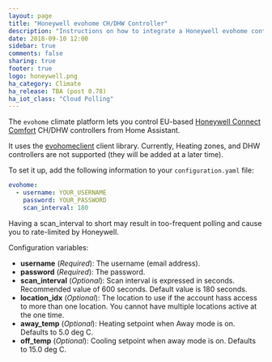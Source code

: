 ```yaml
---
layout: page
title: "Honeywell evohome CH/DHW Controller"
description: "Instructions on how to integrate a Honeywell evohome controllers within Home Assistant."
date: 2018-09-10 12:00
sidebar: true
comments: false
sharing: true
footer: true
logo: honeywell.png
ha_category: Climate
ha_release: TBA (post 0.78)
ha_iot_class: "Cloud Polling" 
---
```


The `evohome` climate platform lets you control EU-based [Honeywell Connect Comfort](https://international.mytotalconnectcomfort.com/Account/Login) CH/DHW controllers from Home Assistant.  

It uses the [evohomeclient](https://pypi.org/project/evohomeclient/) client library.  Currently, Heating zones, and DHW controllers are not supported (they will be added at a later time).

To set it up, add the following information to your `configuration.yaml` file:

```yaml
evohome:
  - username: YOUR_USERNAME
    password: YOUR_PASSWORD
    scan_interval: 180
```
<p class='note'>
Having a scan_interval to short may result in too-frequent polling and cause you to rate-limited by Honeywell.
</p>

Configuration variables:

- **username** (*Required*): The username (email address).
- **password** (*Required*): The password.
- **scan_interval** (*Optional*): Scan interval is expressed in seconds. Recommended value of 600 seconds. Default value is 180 seconds. 
- **location_idx** (*Optional*): The location to use if the account hass access to more than one location.  You cannot have multiple locations active at the one time.
- **away_temp** (*Optional*): Heating setpoint when Away mode is on. Defaults to 5.0 deg C.
- **off_temp** (*Optional*): Cooling setpoint when away mode is on. Defaults to 15.0 deg C.
